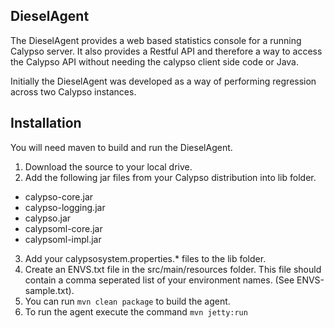 ## DieselAgent

The DieselAgent provides a web based statistics console for a running Calypso server. It also provides a Restful API and therefore a way to access the Calypso API without needing the calypso client side code or Java.

Initially the DieselAgent was developed as a way of performing regression across two Calypso instances.

## Installation

You will need maven to build and run the DieselAgent.

1. Download the source to your local drive.
2. Add the following jar files from your Calypso distribution into lib folder.
  * calypso-core.jar
  * calypso-logging.jar
  * calypso.jar
  * calypsoml-core.jar
  * calypsoml-impl.jar
3. Add your calypsosystem.properties.* files to the lib folder.
4. Create an ENVS.txt file in the src/main/resources folder. This file should contain a comma seperated list of your environment names. (See ENVS-sample.txt).
5. You can run `mvn clean package` to build the agent.
6. To run the agent execute the command `mvn jetty:run`





